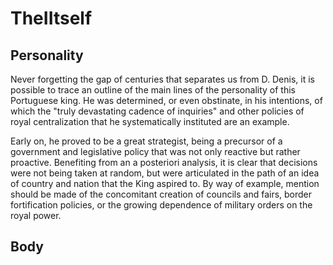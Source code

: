 # TheIItself

## Personality

Never forgetting the gap of centuries that separates us from D. Denis, it is possible to trace an outline of the main lines of the personality of this Portuguese king. He was determined, or even obstinate, in his intentions, of which the "truly devastating cadence of inquiries" and other policies of royal centralization that he systematically instituted are an example.

Early on, he proved to be a great strategist, being a precursor of a government and legislative policy that was not only reactive but rather proactive. Benefiting from an a posteriori analysis, it is clear that decisions were not being taken at random, but were articulated in the path of an idea of country and nation that the King aspired to. By way of example, mention should be made of the concomitant creation of councils and fairs, border fortification policies, or the growing dependence of military orders on the royal power.


## Body
